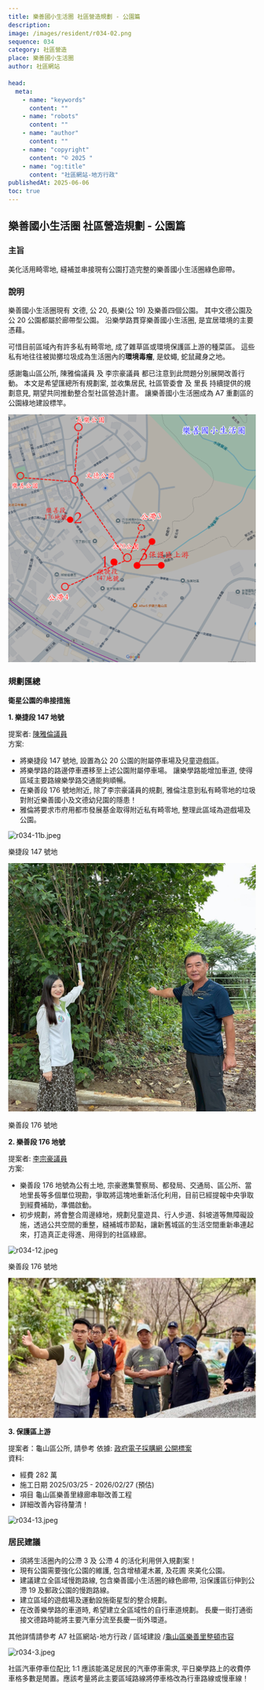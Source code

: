 ```yaml
---
title: 樂善國小生活圈 社區營造規劃 - 公園篇
description:
image: /images/resident/r034-02.png
sequence: 034
category: 社區營造
place: 樂善國小生活圈
author: 社區網站

head:
  meta:
    - name: "keywords"
      content: ""
    - name: "robots"
      content: ""
    - name: "author"
      content: ""
    - name: "copyright"
      content: "© 2025 "
    - name: "og:title"
      content: "社區網站-地方行政"
publishedAt: 2025-06-06
toc: true
---
```


## 樂善國小生活圈 社區營造規劃 - 公園篇

### 主旨

美化活用畸零地, 縫補並串接現有公園打造完整的樂善國小生活圈綠色廊帶。

### 說明

樂善國小生活圈現有 文德, 公 20, 長樂(公 19) 及樂善四個公園。 其中文德公園及公 20 公園都屬於廊帶型公園。 沿樂學路貫穿樂善國小生活圈, 是宜居環境的主要憑藉。

可惜目前區域內有許多私有畸零地, 成了雜草區或環境保護區上游的種菜區。 這些私有地往往被拋擲垃圾成為生活圈內的**環境毒瘤**, 是蚊蠅, 蛇鼠藏身之地。

感謝龜山區公所, 陳雅倫議員 及 李宗豪議員 都已注意到此問題分別展開改善行動。 本文是希望匯總所有規劃案, 並收集居民, 社區管委會 及 里長 持續提供的規劃意見, 期望共同推動整合型社區營造計畫。 讓樂善國小生活圈成為 A7 重劃區的公園綠地建設標竿。

![r034-02.png](/images/resident/r034-02.png)

### 規劃匯總

**衛星公園的串接措施**

**1. 樂捷段 147 地號**

提案者: <a href="https://www.facebook.com/share/p/1GJzRbmWwx/">陳雅倫議員</a>  
方案:

- 將樂捷段 147 號地, 設置為公 20 公園的附屬停車場及兒童遊戲區。
- 將樂學路的路邊停車遷移至上述公園附屬停車場。 讓樂學路能增加車道, 使得區域主要路線樂學路交通能夠順暢。
- 在樂善段 176 號地附近, 除了李宗豪議員的規劃, 雅倫注意到私有畸零地的垃圾對附近樂善國小及文德幼兒園的隱患！
- 雅倫將要求市府用都市發展基金取得附近私有畸零地, 整理此區域為遊戲場及公園。

![r034-11b.jpeg](/images/resident/r034-11b.jpeg)

樂捷段 147 號地

![r034-11c.jpeg](/images/resident/r034-11c.jpeg)

樂善段 176 號地

**2. 樂善段 176 地號**

提案者: <a href="https://www.facebook.com/share/p/177MD3XvBD/">李宗豪議員</a>  
方案:

- 樂善段 176 地號為公有土地, 宗豪邀集警察局、都發局、交通局、區公所、當地里長等多個單位現勘，爭取將這塊地重新活化利用，目前已經提報中央爭取到經費補助，準備啟動。
- 初步規劃，將會整合周邊綠地，規劃兒童遊具、行人步道、斜坡道等無障礙設施，透過公共空間的重整，縫補城市節點，讓新舊城區的生活空間重新串連起來，打造真正走得進、用得到的社區綠廊。

![r034-12.jpeg](/images/resident/r034-12.jpeg)

樂善段 176 號地

![r034-12b.jpeg](/images/resident/r034-12b.jpeg)

**3. 保護區上游**

提案者：龜山區公所, 請參考
依據: <a href="https://web.pcc.gov.tw/tps/atm/AtmAwardWithoutSso/QueryAtmAwardDetail?pkAtmMain=NzA4Mzg1MDU%3D&fbclid=IwY2xjawKdH5BleHRuA2FlbQIxMABicmlkETF1VE1OV2JpSHlBcGtnc0FvAR4Iypwnv0xWgXCI7APxDv0iKI9FmOD5wSu57Qb95HdUuNNILkz7j7TZfCDqkQ_aem_ejqswEBZsjcZKq45ZYziQQ">政府電子採購網 公開標案</a>  
資料:

- 經費 282 萬
- 施工日期 2025/03/25 - 2026/02/27 (預估)
- 項目 龜山區樂善里綠廊串聯改善工程
- 詳細改善內容待釐清！

![r034-13.jpeg](/images/resident/r034-13.jpeg)

### 居民建議

- 須將生活圈內的公滯 3 及 公滯 4 的活化利用併入規劃案！
- 現有公園需要強化公園的維護, 包含增植灌木叢, 及花圃 來美化公園。
- 建議建立全區域慢跑路線, 包含樂善國小生活圈的綠色廊帶, 沿保護區衍伸到公滯 19 及郵政公園的慢跑路線。
- 建立區域的遊戲場及運動設施衛星型的整合規劃。
- 在改善樂學路的車道時, 希望建立全區域性的自行車道規劃。 長慶一街打通銜接文德路時能將主要汽車分流至長慶一街外環道。

其他詳情請參考 A7 社區網站-地方行政 / 區域建設 /<a href="https://a7kanban14.netlify.app/construction/c48">龜山區樂善里整頓市容</a>

![r034-3.jpeg](/images/resident/r034-3.jpeg)

社區汽車停車位配比 1:1 應該能滿足居民的汽車停車需求, 平日樂學路上的收費停車格多數是閒置。應該考量將此主要區域路線將停車格改為行車路線或慢車線！
